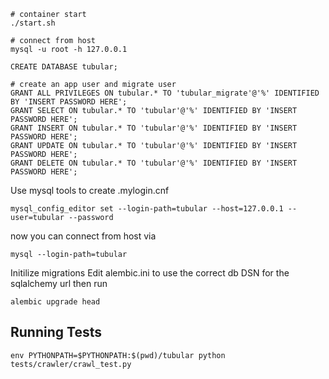 ````
# container start
./start.sh

# connect from host
mysql -u root -h 127.0.0.1

CREATE DATABASE tubular;

# create an app user and migrate user
GRANT ALL PRIVILEGES ON tubular.* TO 'tubular_migrate'@'%' IDENTIFIED BY 'INSERT PASSWORD HERE';
GRANT SELECT ON tubular.* TO 'tubular'@'%' IDENTIFIED BY 'INSERT PASSWORD HERE';
GRANT INSERT ON tubular.* TO 'tubular'@'%' IDENTIFIED BY 'INSERT PASSWORD HERE';
GRANT UPDATE ON tubular.* TO 'tubular'@'%' IDENTIFIED BY 'INSERT PASSWORD HERE';
GRANT DELETE ON tubular.* TO 'tubular'@'%' IDENTIFIED BY 'INSERT PASSWORD HERE';
````

Use mysql tools to create .mylogin.cnf
````
mysql_config_editor set --login-path=tubular --host=127.0.0.1 --user=tubular --password
````

now you can connect from host via
````
mysql --login-path=tubular
````


Initilize migrations
Edit alembic.ini to use the correct db DSN for the sqlalchemy url then run 
````
alembic upgrade head
````
## Running Tests
````
env PYTHONPATH=$PYTHONPATH:$(pwd)/tubular python tests/crawler/crawl_test.py
````